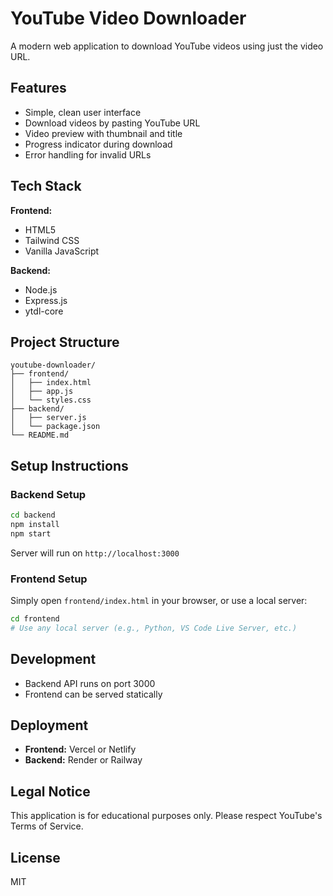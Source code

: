 # YouTube Video Downloader

A modern web application to download YouTube videos using just the video URL.

## Features

- Simple, clean user interface
- Download videos by pasting YouTube URL
- Video preview with thumbnail and title
- Progress indicator during download
- Error handling for invalid URLs

## Tech Stack

**Frontend:**
- HTML5
- Tailwind CSS
- Vanilla JavaScript

**Backend:**
- Node.js
- Express.js
- ytdl-core

## Project Structure

```
youtube-downloader/
├── frontend/
│   ├── index.html
│   ├── app.js
│   └── styles.css
├── backend/
│   ├── server.js
│   └── package.json
└── README.md
```

## Setup Instructions

### Backend Setup

```bash
cd backend
npm install
npm start
```

Server will run on `http://localhost:3000`

### Frontend Setup

Simply open `frontend/index.html` in your browser, or use a local server:

```bash
cd frontend
# Use any local server (e.g., Python, VS Code Live Server, etc.)
```

## Development

- Backend API runs on port 3000
- Frontend can be served statically

## Deployment

- **Frontend:** Vercel or Netlify
- **Backend:** Render or Railway

## Legal Notice

This application is for educational purposes only. Please respect YouTube's Terms of Service.

## License

MIT
